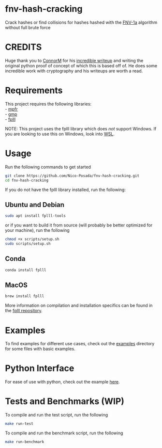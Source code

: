 # fnv-hash-cracking
Crack hashes or find collisions for hashes hashed with the [FNV-1a](https://en.wikipedia.org/wiki/Fowler–Noll–Vo_hash_function#FNV-1a_hash) algorithm without full brute force

# CREDITS
Huge thank you to [ConnorM](https://connor-mccartney.github.io) for his [incredible writeup](https://connor-mccartney.github.io/cryptography/other/Trying-to-crack-COD-FNV-hashes) and writing the original python proof of concept of which this is based off of. He does some incredible work with cryptography and his writeups are worth a read.

# Requirements
This project requires the following libraries:<br/>
    - [mpfr](https://www.mpfr.org)<br/>
    - [gmp](https://gmplib.org)<br/>
    - [fplll](https://github.com/fplll/fplll)<br/>
    
NOTE: This project uses the fplll library which does *not* support Windows. If you are looking to use this on Windows, look into [WSL](https://learn.microsoft.com/en-us/windows/wsl/install).

# Usage
Run the following commands to get started
```bash
git clone https://github.com/Nico-Posada/fnv-hash-cracking.git
cd fnv-hash-cracking
```

If you do not have the fplll library installed, run the following:
## Ubuntu and Debian
```bash
sudo apt install fplll-tools
```

or if you want to build it from source (will probably be better optimized for your machine), run the following
```bash
chmod +x scripts/setup.sh
sudo scripts/setup.sh
```

## Conda
```bash
conda install fplll
```

## MacOS
```bash
brew install fplll
```

More information on compilation and installation specifics can be found in the [fplll repository](https://github.com/fplll/fplll?tab=readme-ov-file#compilation).

# Examples
To find examples for different use cases, check out the [examples](./examples/) directory for some files with basic examples.

# Python Interface
For ease of use with python, check out the example [here](./examples/python-interface/).

# Tests and Benchmarks (WIP)
To compile and run the test script, run the following 
```bash
make run-test
```

To compile and run the benchmark script, run the following 
```bash
make run-benchmark
```